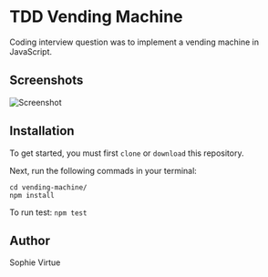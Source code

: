 # TDD Vending Machine

Coding interview question was to implement a vending machine in JavaScript.

## Screenshots

![Screenshot]()

## Installation

To get started, you must first `clone` or `download` this repository.

Next, run the following commads in your terminal:


```node
cd vending-machine/
npm install
```

To run test:
`npm test`

## Author

Sophie Virtue